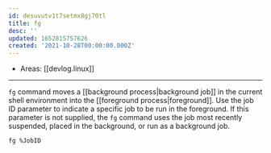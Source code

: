 ```yaml
---
id: desuvutv1t7setmx8gj70tl
title: fg
desc: ''
updated: 1652815757626
created: '2021-10-28T00:00:00.000Z'
---
```


- Areas: [[devlog.linux]]

---

`fg` command moves a [[background process|background job]] in the current shell environment into the [[foreground process|foreground]]. Use the job ID parameter to indicate a specific job to be run in the foreground. If this parameter is not supplied, the `fg` command uses the job most recently suspended, placed in the background, or run as a background job.

`fg %JobID`
